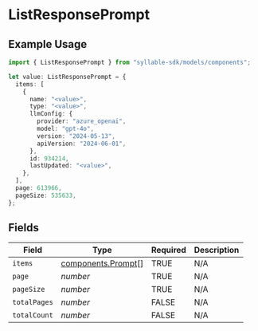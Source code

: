 # ListResponsePrompt

## Example Usage

```typescript
import { ListResponsePrompt } from "syllable-sdk/models/components";

let value: ListResponsePrompt = {
  items: [
    {
      name: "<value>",
      type: "<value>",
      llmConfig: {
        provider: "azure_openai",
        model: "gpt-4o",
        version: "2024-05-13",
        apiVersion: "2024-06-01",
      },
      id: 934214,
      lastUpdated: "<value>",
    },
  ],
  page: 613966,
  pageSize: 535633,
};
```

## Fields

| Field                                                    | Type                                                     | Required                                                 | Description                                              |
| -------------------------------------------------------- | -------------------------------------------------------- | -------------------------------------------------------- | -------------------------------------------------------- |
| `items`                                                  | [components.Prompt](/sdk-docs/models/components/prompt)[] | TRUE                                       | N/A                                                      |
| `page`                                                   | *number*                                                 | TRUE                                       | N/A                                                      |
| `pageSize`                                               | *number*                                                 | TRUE                                       | N/A                                                      |
| `totalPages`                                             | *number*                                                 | FALSE                                       | N/A                                                      |
| `totalCount`                                             | *number*                                                 | FALSE                                       | N/A                                                      |